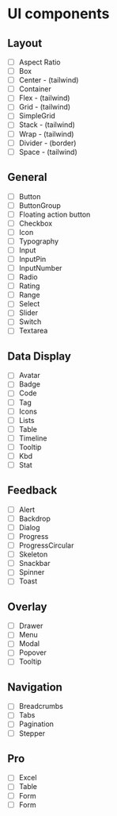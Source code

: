 # UI components

## Layout

- [ ] Aspect Ratio
- [ ] Box
- [ ] Center - (tailwind)
- [ ] Container
- [ ] Flex - (tailwind)
- [ ] Grid - (tailwind)
- [ ] SimpleGrid
- [ ] Stack - (tailwind)
- [ ] Wrap - (tailwind)
- [ ] Divider - (border)
- [ ] Space - (tailwind)

## General

- [ ] Button
- [ ] ButtonGroup
- [ ] Floating action button
- [ ] Checkbox
- [ ] Icon
- [ ] Typography
- [ ] Input
- [ ] InputPin
- [ ] InputNumber
- [ ] Radio
- [ ] Rating
- [ ] Range
- [ ] Select
- [ ] Slider
- [ ] Switch
- [ ] Textarea

## Data Display

- [ ] Avatar
- [ ] Badge
- [ ] Code
- [ ] Tag
- [ ] Icons
- [ ] Lists
- [ ] Table
- [ ] Timeline
- [ ] Tooltip
- [ ] Kbd
- [ ] Stat

## Feedback

- [ ] Alert
- [ ] Backdrop
- [ ] Dialog
- [ ] Progress
- [ ] ProgressCircular
- [ ] Skeleton
- [ ] Snackbar
- [ ] Spinner
- [ ] Toast

## Overlay

- [ ] Drawer
- [ ] Menu
- [ ] Modal
- [ ] Popover
- [ ] Tooltip

## Navigation

- [ ] Breadcrumbs
- [ ] Tabs
- [ ] Pagination
- [ ] Stepper

## Pro

- [ ] Excel
- [ ] Table
- [ ] Form
- [ ] Form
